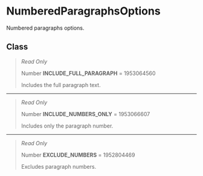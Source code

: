 # NumberedParagraphsOptions
Numbered paragraphs options.

## Class
> *Read Only* 
> 
> Number **INCLUDE_FULL_PARAGRAPH** = 1953064560
> 
> Includes the full paragraph text.
*** 
> *Read Only* 
> 
> Number **INCLUDE_NUMBERS_ONLY** = 1953066607
> 
> Includes only the paragraph number.
*** 
> *Read Only* 
> 
> Number **EXCLUDE_NUMBERS** = 1952804469
> 
> Excludes paragraph numbers.

